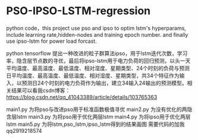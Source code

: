 # PSO-IPSO-LSTM-regression
python code，this project use pso and ipso to optim lstm's hyperparams, include learning rate,hidden-nodes and training epoch number. and finally use ipso-lstm for power load forcast.



python tensorflow 提出一种改进的粒子群算法ipso，用于lstm迭代次数，学习率，隐含层节点数的寻优，最后将ipso-lstm用于电力负荷的回归预测，以头一天平均温度、最高温度、最低温度、相对湿度、星期类型、24个时刻的负荷与预测日平均温度、最高温度、最低温度、相对湿度、星期类型，共34个特征作为输入，以预测日24个时刻的电力负荷作为输出，建立34输入24输出的预测模型。相关结果可以看我csdn博客：https://blog.csdn.net/qq_41043389/article/details/103765363


main1.py 为将pso与改进pso用于标准函数极值寻优
main2.py 为没有优化的两隐含层lstm
main3.py 为将pso用于优化两层lstm
main4.py 为将ipso用于优化两层lstm
main5.py 为将lstm,pso_lstm,ipso_lstm得到的结果画图
需要代码的加我qq2919218574
